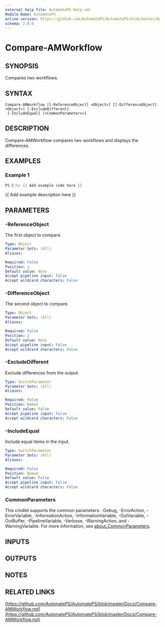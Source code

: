 ```yaml
---
external help file: AutomatePS-help.xml
Module Name: AutomatePS
online version: https://github.com/AutomatePS/AutomatePS/blob/master/Docs/Compare-AMWorkflow.md
schema: 2.0.0
---
```


# Compare-AMWorkflow

## SYNOPSIS
Compares two workflows.

## SYNTAX

```
Compare-AMWorkflow [[-ReferenceObject] <Object>] [[-DifferenceObject] <Object>] [-ExcludeDifferent]
 [-IncludeEqual] [<CommonParameters>]
```

## DESCRIPTION
Compare-AMWorkflow compares two workflows and displays the differences.

## EXAMPLES

### Example 1
```powershell
PS C:\> {{ Add example code here }}
```

{{ Add example description here }}

## PARAMETERS

### -ReferenceObject
The first object to compare.

```yaml
Type: Object
Parameter Sets: (All)
Aliases:

Required: False
Position: 1
Default value: None
Accept pipeline input: False
Accept wildcard characters: False
```

### -DifferenceObject
The second object to compare.

```yaml
Type: Object
Parameter Sets: (All)
Aliases:

Required: False
Position: 2
Default value: None
Accept pipeline input: False
Accept wildcard characters: False
```

### -ExcludeDifferent
Exclude differences from the output.

```yaml
Type: SwitchParameter
Parameter Sets: (All)
Aliases:

Required: False
Position: Named
Default value: False
Accept pipeline input: False
Accept wildcard characters: False
```

### -IncludeEqual
Include equal items in the input.

```yaml
Type: SwitchParameter
Parameter Sets: (All)
Aliases:

Required: False
Position: Named
Default value: False
Accept pipeline input: False
Accept wildcard characters: False
```

### CommonParameters
This cmdlet supports the common parameters: -Debug, -ErrorAction, -ErrorVariable, -InformationAction, -InformationVariable, -OutVariable, -OutBuffer, -PipelineVariable, -Verbose, -WarningAction, and -WarningVariable. For more information, see [about_CommonParameters](http://go.microsoft.com/fwlink/?LinkID=113216).

## INPUTS

## OUTPUTS

## NOTES

## RELATED LINKS

[https://github.com/AutomatePS/AutomatePS/blob/master/Docs/Compare-AMWorkflow.md](https://github.com/AutomatePS/AutomatePS/blob/master/Docs/Compare-AMWorkflow.md)

